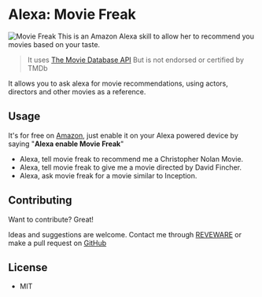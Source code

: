 # Alexa: Movie Freak

![Movie Freak](https://i.imgur.com/1CsMGy1.png)
This is an Amazon Alexa skill to allow her to recommend you movies based on your taste.

> It uses [The Movie Database API](https://www.themoviedb.org/documentation/api) 
> But is not endorsed or certified by TMDb

It allows you to ask alexa for movie recommendations, using actors, directors and other movies as a reference.
## Usage

It's for free on [Amazon](https://www.amazon.com/rrriki-movie-freak/dp/B07KMZ3NFK/), just enable it on your Alexa powered device by saying "**Alexa enable Movie Freak**"

 - Alexa, tell movie freak to recommend me a Christopher Nolan Movie.
 - Alexa, tell movie freak to give me a movie directed by David Fincher.
 - Alexa, ask movie freak for a movie similar to Inception.

## Contributing

Want to contribute? Great!

  

Ideas and suggestions are welcome. Contact me through [REVEWARE] or make a pull request on [GitHub]

  

## License

- MIT

[github]: <https://github.com/rrriki/alexa-movie-freak>

[reveware]: <http://reveware.com>

